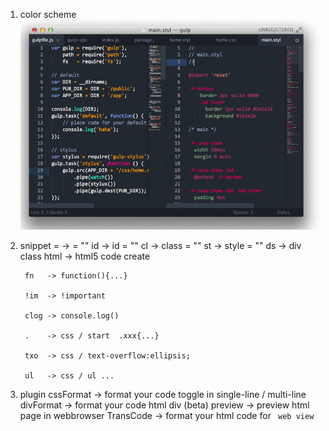 1. color scheme
 ![Alt jablus](https://github.com/qilei0529/sublime-text-2-color-scheme/raw/master/screenshots/sb2-a.png)

2. snippet
		= 	 -> = ""
		id 	 -> id = ""
		cl   -> class = ""
		st   -> style = ""
		ds   -> div class
		html -> html5 code create

		fn   -> function(){...}

		!im  -> !important

		clog -> console.log()

		.    -> css / start  .xxx{...}

		txo  -> css / text-overflow:ellipsis;

		ul   -> css / ul ...

3. plugin
		cssFormat  ->  format your code toggle in single-line / multi-line
		divFormat  ->  format your code html div (beta)
		preview    ->  preview html page in webbrowser
		TransCode  ->  format your html code for <code> web view